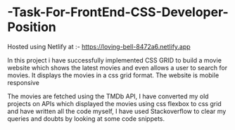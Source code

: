# -Task-For-FrontEnd-CSS-Developer-Position

Hosted using Netlify at :- https://loving-bell-8472a6.netlify.app

In this project i have successfully implemented CSS GRID to build a movie website which shows the latest movies and even allows a user to search for movies. It displays the movies in a css grid format. The website is mobile responsive

The movies are fetched using the TMDb API, I have converted my old projects on APIs which displayed the movies using css flexbox  to css grid and have written all the code myself, I have used Stackoverflow to clear my queries and doubts by looking at some code snippets.
